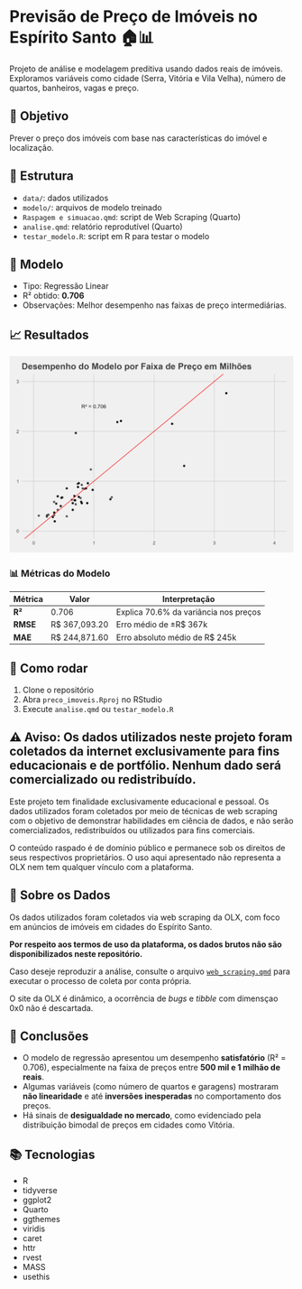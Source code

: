 # Previsão de Preço de Imóveis no Espírito Santo 🏠📊

Projeto de análise e modelagem preditiva usando dados reais de imóveis. Exploramos variáveis como cidade (Serra, Vitória e Vila Velha), número de quartos, banheiros, vagas e preço.

## 📌 Objetivo

Prever o preço dos imóveis com base nas características do imóvel e localização.

## 📁 Estrutura
- `data/`: dados utilizados
- `modelo/`: arquivos de modelo treinado
- `Raspagem e simuacao.qmd`: script de Web Scraping (Quarto)
- `analise.qmd`: relatório reprodutível (Quarto)
- `testar_modelo.R`: script em R para testar o modelo


## 🧪 Modelo
- Tipo: Regressão Linear
- R² obtido: **0.706**
- Observações: Melhor desempenho nas faixas de preço intermediárias.

## 📈 Resultados

![](modelo/performance.png)

### 📊 Métricas do Modelo

| Métrica  | Valor          | Interpretação                         |
|----------|----------------|---------------------------------------|
| **R²**   | 0.706          | Explica 70.6% da variância nos preços |
| **RMSE** | R\$ 367,093.20 | Erro médio de ±R\$ 367k               |
| **MAE**  | R\$ 244,871.60 | Erro absoluto médio de R\$ 245k       |

## 🔧 Como rodar

1.  Clone o repositório
2.  Abra `preco_imoveis.Rproj` no RStudio
3.  Execute `analise.qmd` ou `testar_modelo.R`

## ⚠️ Aviso: Os dados utilizados neste projeto foram coletados da internet exclusivamente para fins educacionais e de portfólio. Nenhum dado será comercializado ou redistribuído.

Este projeto tem finalidade exclusivamente educacional e pessoal. Os dados utilizados foram coletados por meio de técnicas de web scraping com o objetivo de demonstrar habilidades em ciência de dados, e não serão comercializados, redistribuídos ou utilizados para fins comerciais.

O conteúdo raspado é de domínio público e permanece sob os direitos de seus respectivos proprietários. O uso aqui apresentado não representa a OLX nem tem qualquer vínculo com a plataforma.

## 📁 Sobre os Dados

Os dados utilizados foram coletados via web scraping da OLX, com foco em anúncios de imóveis em cidades do Espírito Santo.

**Por respeito aos termos de uso da plataforma, os dados brutos não são disponibilizados neste repositório.**

Caso deseje reproduzir a análise, consulte o arquivo [`web_scraping.qmd`](web_scraping.qmd) para executar o processo de coleta por conta própria.

O site da OLX é dinâmico, a ocorrência de *bugs* e *tibble* com dimensçao 0x0 não é descartada.

## 📌 Conclusões

- O modelo de regressão apresentou um desempenho **satisfatório** (R² = 0.706), especialmente na faixa de preços entre **500 mil e 1 milhão de reais**.
- Algumas variáveis (como número de quartos e garagens) mostraram **não linearidade** e até **inversões inesperadas** no comportamento dos preços.
- Há sinais de **desigualdade no mercado**, como evidenciado pela distribuição bimodal de preços em cidades como Vitória.

## 📚 Tecnologias

-   R
-   tidyverse
-   ggplot2
-   Quarto
-   ggthemes
-   viridis
-   caret
-   httr
-   rvest
-   MASS
-   usethis
